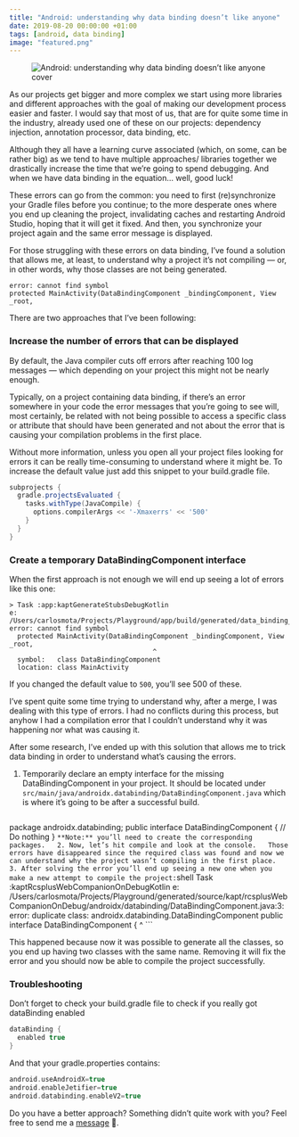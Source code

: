 ```yaml
---
title: "Android: understanding why data binding doesn’t like anyone"
date: 2019-08-20 00:00:00 +01:00
tags: [android, data binding]
image: "featured.png"
---
```


<figure>
<img src="/understanding-databinding-dont-trust-anyone/featured.png" alt="Android: understanding why data binding doesn’t like anyone cover">
</figure>

As our projects get bigger and more complex we start using more libraries and different approaches with the goal of making our development process easier and faster. I would say that most of us, that are for quite some time in the industry, already used one of these on our projects: dependency injection, annotation processor, data binding, etc.

Although they all have a learning curve associated (which, on some, can be rather big) as we tend to have multiple approaches/ libraries together we drastically increase the time that we’re going to spend debugging. And when we have data binding in the equation… well, good luck!

These errors can go from the common: you need to first (re)synchronize your Gradle files before you continue; to the more desperate ones where you end up cleaning the project, invalidating caches and restarting Android Studio, hoping that it will get it fixed. And then, you synchronize your project again and the same error message is displayed.

For those struggling with these errors on data binding, I’ve found a solution that allows me, at least, to understand why a project it’s not compiling — or, in other words, why those classes are not being generated.

```shell
error: cannot find symbol
protected MainActivity(DataBindingComponent _bindingComponent, View _root,
```

There are two approaches that I’ve been following:

### Increase the number of errors that can be displayed

By default, the Java compiler cuts off errors after reaching 100 log messages — which depending on your project this might not be nearly enough.

Typically, on a project containing data binding, if there’s an error somewhere in your code the error messages that you’re going to see will, most certainly, be related with not being possible to access a specific class or attribute that should have been generated and not about the error that is causing your compilation problems in the first place.

Without more information, unless you open all your project files looking for errors it can be really time-consuming to understand where it might be. To increase the default value just add this snippet to your build.gradle file.

```gradle
subprojects {
  gradle.projectsEvaluated {
    tasks.withType(JavaCompile) {
      options.compilerArgs << '-Xmaxerrs' << '500'
    }
  }
}
```

### Create a temporary DataBindingComponent interface

When the first approach is not enough we will end up seeing a lot of errors like this one:

```shell
> Task :app:kaptGenerateStubsDebugKotlin
e: /Users/carlosmota/Projects/Playground/app/build/generated/data_binding_base_class_source_out/debug/dataBindingGenBaseClassesDebug/out/com/cmota/playground/databinding/MainActivity.java:132: error: cannot find symbol
  protected MainActivity(DataBindingComponent _bindingComponent, View _root,
                                    ^
  symbol:   class DataBindingComponent
  location: class MainActivity
```

If you changed the default value to `500`, you’ll see 500 of these.

I’ve spent quite some time trying to understand why, after a merge, I was dealing with this type of errors. I had no conflicts during this process, but anyhow I had a compilation error that I couldn’t understand why it was happening nor what was causing it.

After some research, I’ve ended up with this solution that allows me to trick data binding in order to understand what’s causing the errors.

1. Temporarily declare an empty interface for the missing DataBindingComponent in your project. It should be located under `src/main/java/androidx.databinding/DataBindingComponent.java` which is where it’s going to be after a successful build.
    ```java
package androidx.databinding;
public interface DataBindingComponent {
  // Do nothing
}
    ```
    **Note:** you’ll need to create the corresponding packages.  
2. Now, let’s hit compile and look at the console.  
    Those errors have disappeared since the required class was found and now we can understand why the project wasn’t compiling in the first place.  
3. After solving the error you’ll end up seeing a new one when you make a new attempt to compile the project:
    ```shell
Task :kaptRcsplusWebCompanionOnDebugKotlin
e: /Users/carlosmota/Projects/Playground/generated/source/kapt/rcsplusWebCompanionOnDebug/androidx/databinding/DataBindingComponent.java:3: error: duplicate class: androidx.databinding.DataBindingComponent
  public interface DataBindingComponent {
  ^
    ```

This happened because now it was possible to generate all the classes, so you end up having two classes with the same name. Removing it will fix the error and you should now be able to compile the project successfully.

### Troubleshooting

Don’t forget to check your build.gradle file to check if you really got dataBinding enabled

```gradle
dataBinding {
  enabled true
}
```

And that your gradle.properties contains:

```gradle
android.useAndroidX=true
android.enableJetifier=true
android.databinding.enableV2=true
```

Do you have a better approach? Something didn’t quite work with you? Feel free to send me a [message](https://twitter.com/cafonsomota) 🙂.
